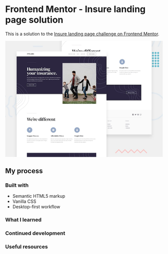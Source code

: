 # Frontend Mentor - Insure landing page solution

This is a solution to the [Insure landing page challenge on Frontend Mentor](https://www.frontendmentor.io/challenges/insure-landing-page-uTU68JV8).

![Design preview for the Insure landing page coding challenge](./design/desktop-preview.jpg)

## My process

### Built with

- Semantic HTML5 markup
- Vanilla CSS
- Desktop-first workflow

### What I learned



### Continued development



### Useful resources


